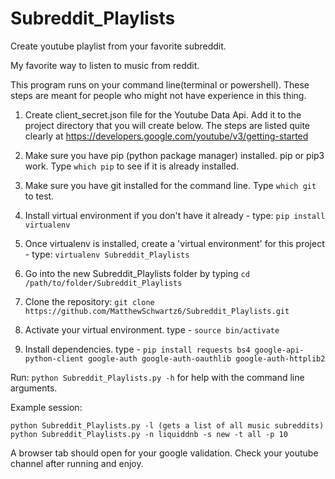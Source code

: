 # Subreddit_Playlists
Create youtube playlist from your favorite subreddit.


My favorite way to listen to music from reddit. 

This program runs on your command line(terminal or powershell). These steps are meant for people who might not have experience in this thing.

1. Create client_secret.json file for the Youtube Data Api. Add it to the project directory that you will create below.
The steps are listed quite clearly at https://developers.google.com/youtube/v3/getting-started

2. Make sure you have pip (python package manager) installed. pip or pip3 work. Type `which pip` to see if it is already installed. 

3. Make sure you have git installed for the command line.  Type `which git` to test.

4. Install virtual environment if you don't have it already - type: `pip install virtualenv`

5. Once virtualenv is installed, create a 'virtual environment' for this project - type: `virtualenv Subreddit_Playlists`

6. Go into the new Subreddit_Playlists folder by typing `cd /path/to/folder/Subreddit_Playlists`

7. Clone the repository: `git clone https://github.com/MatthewSchwartz6/Subreddit_Playlists.git`

8. Activate your virtual environment. type - `source bin/activate`

9. Install dependencies. type - `pip install requests bs4 google-api-python-client google-auth google-auth-oauthlib google-auth-httplib2`


Run: `python Subreddit_Playlists.py -h` for help with the command line arguments.

Example session:

`python Subreddit_Playlists.py -l (gets a list of all music subreddits)`
`python Subreddit_Playlists.py -n liquiddnb -s new -t all -p 10`

A browser tab should open for your google validation.
Check your youtube channel after running and enjoy.

